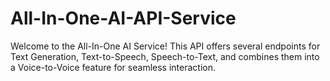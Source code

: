 # All-In-One-AI-API-Service
Welcome to the All-In-One AI Service! This API offers several endpoints for Text Generation, Text-to-Speech, Speech-to-Text, and combines them into a Voice-to-Voice feature for seamless interaction.
